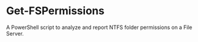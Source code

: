# Get-FSPermissions
A PowerShell script to analyze and report NTFS folder permissions on a File Server.
